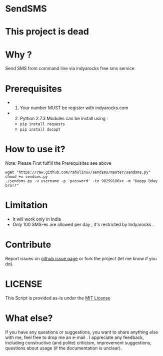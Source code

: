 SendSMS
=======

# This project is dead

# Why ?
Send SMS from command line via indyarocks free sms service 

# Prerequisites
  - 1. Your number MUST be register with  indyarocks.com
  - 2. Python 2.7.3 Modules can be install using :
    - `pip install requests`
    - `pip install docopt`
  
# How to use it?
Note: Please First fulfill the Prerequisites see above 
````
wget "https://raw.github.com/rahulinux/sendsms/master/sendsms.py"
chmod +x sendsms.py
./sendsms.py -u username -p 'password' -to 90299186xx -m "Happy Bday bro!!"
````

# Limitation 
  - It will work only in India
  - Only 100 SMS-es are allowed per day , it's restricted by Indyarocks .

# Contribute
Report issues on [github issue page](https://github.com/rahulinux/sendsms/issues) or fork the project (let me know if you do).

# LICENSE 
This Script is provided as-is under the [MIT License](https://github.com/rahulinux/sendsms/blob/master/LICENSE)


# What else? 
If you have any questions or suggestions, you want to share anything else with me, feel free to drop me an e-mail . I appreciate any feedback, including constructive (and polite) criticism, improvement suggestions, questions about usage (if the documentation is unclear).


